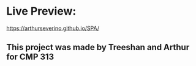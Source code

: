 # Live Preview: 

https://arthurseverino.github.io/SPA/

## This project was made by Treeshan and Arthur for CMP 313
